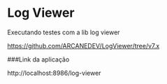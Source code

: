 # Log Viewer
Executando testes com a lib log viewer

https://github.com/ARCANEDEV/LogViewer/tree/v7.x

###Link da aplicação

http://localhost:8986/log-viewer

